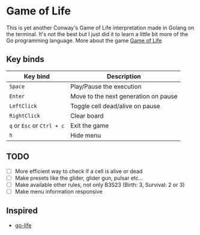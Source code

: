 # Game of Life

This is yet another Conway's Game of Life interpretation made in Golang on the terminal.
It's not the best but I just did it to learn a little bit more of the Go programming
language.
More about the game [Game of Life](https://en.wikipedia.org/wiki/Conway's_Game_of_Life)

## Key binds

   |          Key bind          |         Description                  |
   | -------------------------- | ------------------------------------ |
   | `Space`                    | Play/Pause the execution             |
   | `Enter`                    | Move to the next generation on pause |
   | `LeftClick`                | Toggle cell dead/alive on pause      |
   | `RightClick`               | Clear board                          |
   | `q` or `Esc` or `Ctrl + c` | Exit the game                        |
   | `h`                        | Hide menu                            |

## TODO
- [ ] More efficient way to check if a cell is alive or dead
- [ ] Make presets like the glider, glider gun, pulsar etc...
- [ ] Make available other rules, not only B3S23 (Birth: 3, Survival: 2 or 3)
- [ ] Make menu information responsive

## Inspired
- [go-life](https://github.com/sachaos/go-life)
